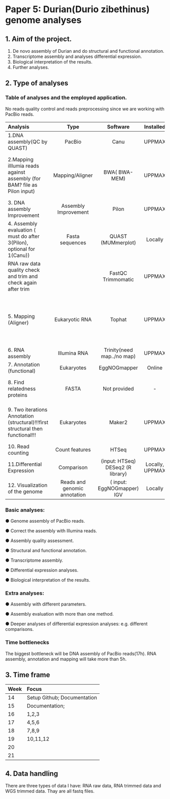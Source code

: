 # Paper 5: Durian(Durio zibethinus) genome analyses

## 1. Aim of the project.

1. De novo assembly of Durian and do structural and functional annotation.
2. Transcriptome assembly and analyses differential expression.
3. Biological interpretation of the results.
4. Further analyses.

## 2. Type of analyses

### Table of analyses and the employed application.

No reads quality control and reads preprocessing since we are working with PacBio reads.

| Analysis                                                     |             Type             |                           Software                           |    Installed    |                   ERT                    | Input/note                                                   |
| :----------------------------------------------------------- | :--------------------------: | :----------------------------------------------------------: | :-------------: | :--------------------------------------: | ------------------------------------------------------------ |
| 1.DNA assembly(QC by QUAST)                                  |            PacBio            |                             Canu                             |     UPPMAX      |            **~17h (4 cores)**            | PacBio reads;                                                |
| 2.Mapping illlumia reads against assembly (for BAM? file as Pilon input) |       Mapping/Aligner        |                        BWA( BWA-MEM)                         |     UPPMAX      |                   ~ 1h                   | Illumina read to PacBio assembly (SAM => BAM in pipeline)    |
| 3. DNA assembly Improvement                                  |     Assembly Improvement     |                            Pilon                             |     UPPMAX      |                  ~30min                  | PacBio assembly; BAM file;                                   |
| 4. Assembly  evaluation ( must do after 3(Pilon), optional for 1(Canu)) |       Fasta sequences        | QUAST																								(MUMmerplot) |     Locally     |                    ~                     | assembly                                                     |
| RNA raw data quality check and trim and check again after trim |                              |                      FastQC Trimmomatic                      |     UPPMAX      |                    ~                     |                                                              |
| 5. Mapping (Aligner)                                         |        Eukaryotic RNA        |                            Tophat                            |     UPPMAX      |            **~5h (2 cores)**             | Downloaded DNA sequence, different pairs of RNA reads. Part for 6, all for 10. |
| 6. RNA assembly                                              |         Illumina RNA         |                  Trinity(need map../no map)                  |     UPPMAX      |           **~5.5h (4 cores)**            |                                                              |
| 7. Annotation (functional)                                   |          Eukaryotes          |                         EggNOGmapper                         |     Online      |                                          | Input for 10?                                                |
| 8. Find relatedness proteins                                 |            FASTA             |                         Not provided                         |        -        |                    -                     | Reduce the number of species to run faster                   |
| 9. Two iterations Annotation (structural)!!!first structural then functional!!! |          Eukaryotes          |                            Maker2                            |     UPPMAX      | **Two iterations 6,12h(long) (4 cores)** | (Input: assembly trinity output and relatedness protein)     |
| 10. Read counting                                            |        Count features        |                            HTSeq                             |     UPPMAX      |                    ~                     |                                                              |
| 11.Differential Expression                                   |          Comparison          | (input:  																										HTSeq) DESeq2 (R library) | Locally, UPPMAX |                 Variable                 |                                                              |
| 12. Visualization of the genome                              | Reads and genomic annotation | ( input:																										EggNOGmapper) IGV |     Locally     |                 Variable                 |                                                              |

### Basic analyses:

●  Genome assembly of PacBio reads.

●  Correct the assembly with Illumina reads.

●  Assembly quality assessment.

●  Structural and functional annotation.

●  Transcriptome assembly.

●  Differential expression analyses.

●  Biological interpretation of the results.

### Extra analyses:

●  Assembly with different parameters.

●  Assembly evaluation with more than one method.

●  Deeper analyses of differential expression analyses: e.g. different comparisons.

### Time bottlenecks

The biggest bottleneck will be DNA assembly of PacBio reads(17h). RNA assembly, annotation and mapping will take more than 5h.



## 3. Time frame

| Week | Focus                       |
| :--- | :-------------------------- |
| 14   | Setup Github; Documentation |
| 15   | Documentation;              |
| 16   | 1,2,3                       |
| 17   | 4,5,6                       |
| 18   | 7,8,9                       |
| 19   | 10,11,12                    |
| 20   |                             |
| 21   |                             |

## 4. Data handling

There are three types of data I have: RNA raw data, RNA trimmed data and WGS trimmed data. Thay are all fastq files.